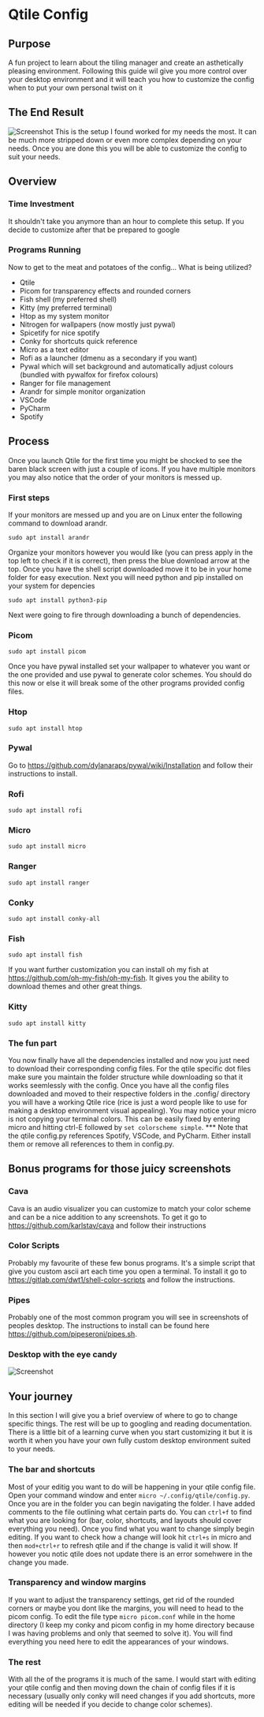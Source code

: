 # Qtile Config
## Purpose
A fun project to learn about the tiling manager and create an asthetically pleasing environment.
Following this guide wil give you more control over your desktop environment and it will teach you how to customize the config when to put your own personal twist on it
## The End Result
![Screenshot](Images/desktop2.png)
This is the setup I found worked for my needs the most. It can be much more stripped down or even more complex depending on your needs. Once you are done this you will be able to customize the config to suit your needs.
## Overview
### Time Investment
It shouldn't take you anymore than an hour to complete this setup. If you decide to customize after that be prepared to google
### Programs Running
Now to get to the meat and potatoes of the config... What is being utilized?
- Qtile
- Picom for transparency effects and rounded corners
- Fish shell (my preferred shell)
- Kitty (my preferred terminal)
- Htop as my system monitor
- Nitrogen for wallpapers (now mostly just pywal)
- Spicetify for nice spotify
- Conky for shortcuts quick reference 
- Micro as a text editor
- Rofi as a launcher (dmenu as a secondary if you want)
- Pywal which will set background and automatically adjust colours (bundled with pywalfox for firefox colours)
- Ranger for file management
- Arandr for simple monitor organization
- VSCode
- PyCharm
- Spotify
## Process
Once you launch Qtile for the first time you might be shocked to see the baren black screen with just a couple of icons. If you have multiple monitors you may also notice that the order of your monitors is messed up.
### First steps
If your monitors are messed up and you are on Linux enter the following command to download arandr.
```
sudo apt install arandr
```
Organize your monitors however you would like (you can press apply in the top left to check if it is correct), then press the blue download arrow at the top. Once you have the shell script downloaded move it to be in your home folder for easy execution.
Next you will need python and pip installed on your system for depencies
```
sudo apt install python3-pip
```
Next were going to fire through downloading a bunch of dependencies.
### Picom
```
sudo apt install picom
```
Once you have pywal installed set your wallpaper to whatever you want or the one provided and use pywal to generate color schemes. You should do this now or else it will break some of the other programs provided config files.
### Htop
```
sudo apt install htop
```
### Pywal
Go to https://github.com/dylanaraps/pywal/wiki/Installation and follow their instructions to install.
### Rofi
```
sudo apt install rofi
```
### Micro
```
sudo apt install micro
```
### Ranger
```
sudo apt install ranger
```
### Conky 
```
sudo apt install conky-all
```
### Fish
```
sudo apt install fish
```
If you want further customization you can install oh my fish at https://github.com/oh-my-fish/oh-my-fish. It gives you the ability to download themes and other great things.
### Kitty
```
sudo apt install kitty
```
### The fun part
You now finally have all the dependencies installed and now you just need to download their corresponding config files. For the qtile specific dot files make sure you maintain the folder structure while downloading so that it works seemlessly with the config. Once you have all the config files downloaded and moved to their respective folders in the .config/ directory you will have a working Qtile rice (rice is just a word people like to use for making a desktop environment visual appealing). You may notice your micro is not copying your terminal colors. This can be easily fixed by entering micro and hitting ctrl-E followed by ```set colorscheme simple```. 
*** Note that the qtile config.py references Spotify, VSCode, and PyCharm. Either install them or remove all references to them in config.py.
## Bonus programs for those juicy screenshots
### Cava
Cava is an audio visualizer you can customize to match your color scheme and can be a nice addition to any screenshots. To get it go to https://github.com/karlstav/cava and follow their instructions
### Color Scripts
Probably my favourite of these few bonus programs. It's a simple script that give you custom ascii art each time you open a terminal. To install it go to https://gitlab.com/dwt1/shell-color-scripts and follow the instructions.
### Pipes
Probably one of the most common program you will see in screenshots of peoples desktop. The instructions to install can be found here https://github.com/pipeseroni/pipes.sh.
### Desktop with the eye candy
![Screenshot](Images/desktop3.png)
## Your journey
In this section I will give you a brief overview of where to go to change specific things. The rest will be up to googling and reading documentation. There is a little bit of a learning curve when you start customizing it but it is worth it when you have your own fully custom desktop environment suited to your needs.
### The bar and shortcuts
Most of your editig you want to do will be happening in your qtile config file. Open your command window and enter ```micro ~/.config/qtile/config.py```. Once you are in the folder you can begin navigating the folder. I have added comments to the file outlining what certain parts do. You can ```ctrl+f``` to find what you are looking for (bar, color, shortcuts, and layouts should cover everything you need). Once you find what you want to change simply begin editing. If you want to check how a change will look hit ```ctrl+s``` in micro and then ```mod+ctrl+r``` to refresh qtile and if the change is valid it will show. If however you notic qtile does not update there is an error somehwere in the change you made.
### Transparency and window margins
If you want to adjust the transparency settings, get rid of the rounded corners or maybe you dont like the margins, you will need to head to the picom config. To edit the file type ```micro picom.conf``` while in the home directory (I keep my conky and picom config in my home directory because I was having problems and only that seemed to solve it). You will find everything you need here to edit the appearances of your windows.
### The rest
With all the of the programs it is much of the same. I would start with editing your qtile config and then moving down the chain of config files if it is necessary (usually only conky will need changes if you add shortcuts, more editing will be needed if you decide to change color schemes).
